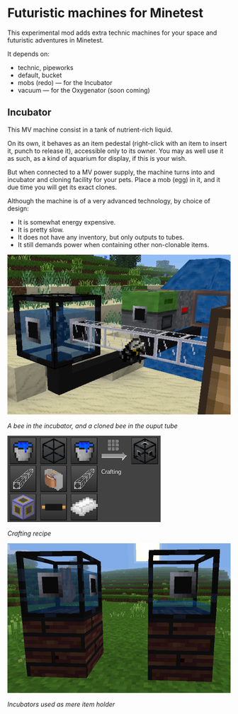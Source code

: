 # Futuristic machines for Minetest

This experimental mod adds extra technic machines for your space and futuristic adventures in Minetest.

It depends on:
- technic, pipeworks
- default, bucket
- mobs (redo) — for the Incubator
- vacuum — for the Oxygenator (soon coming)

## Incubator

This MV machine consist in a tank of nutrient-rich liquid.

On its own, it behaves as an item pedestal (right-click with an item to insert it, punch to release it), accessible only to its owner. You may as well use it as such, as a kind of aquarium for display, if this is your wish.

But when connected to a MV power supply, the machine turns into and incubator and cloning facility for your pets. Place a mob (egg) in it, and it due time you will get its exact clones.

Although the machine is of a very advanced technology, by choice of design:
- It is somewhat energy expensive.
- It is pretty slow.
- It does not have any inventory, but only outputs to tubes.
- It still demands power when containing other non-clonable items.

![](doc/incubator_setup.png)

_A bee in the incubator, and a cloned bee in the ouput tube_

![](doc/incubator_craft.png)

_Crafting recipe_

![](doc/incubator_no_network.png)

_Incubators used as mere item holder_

